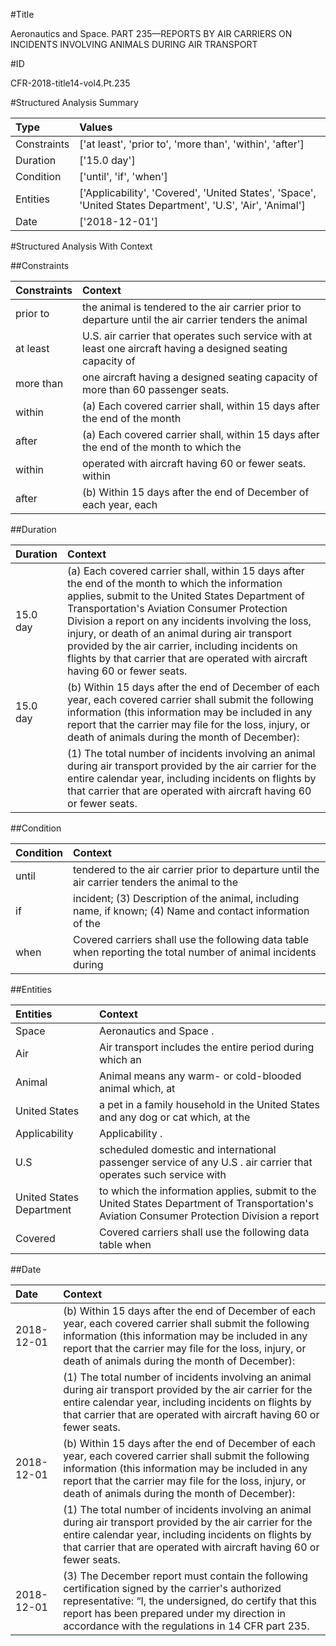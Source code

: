 #Title

Aeronautics and Space. PART 235—REPORTS BY AIR CARRIERS ON INCIDENTS INVOLVING ANIMALS DURING AIR TRANSPORT


#ID

CFR-2018-title14-vol4.Pt.235


#Structured Analysis Summary

| Type        | Values                                                                                                     |
|:------------|:-----------------------------------------------------------------------------------------------------------|
| Constraints | ['at least', 'prior to', 'more than', 'within', 'after']                                                   |
| Duration    | ['15.0 day']                                                                                               |
| Condition   | ['until', 'if', 'when']                                                                                    |
| Entities    | ['Applicability', 'Covered', 'United States', 'Space', 'United States Department', 'U.S', 'Air', 'Animal'] |
| Date        | ['2018-12-01']                                                                                             |


#Structured Analysis With Context

 


##Constraints

| Constraints   | Context                                                                                                      |
|:--------------|:-------------------------------------------------------------------------------------------------------------|
| prior to      | the animal is tendered to the air carrier prior to departure until the air carrier tenders the animal        |
| at least      | U.S. air carrier that operates such service with at least one aircraft having a designed seating capacity of |
| more than     | one aircraft having a designed seating capacity of more than  60 passenger seats.                            |
| within        | (a) Each covered carrier shall,  within 15 days after the end of the month                                   |
| after         | (a) Each covered carrier shall, within 15 days  after the end of the month to which the                      |
| within        | operated with aircraft having 60 or fewer seats. within                                                      |
| after         | (b) Within 15 days  after the end of December of each year, each                                             |


##Duration

| Duration   | Context                                                                                                                                                                                                                                                                                                                                                                                                                                             |
|:-----------|:----------------------------------------------------------------------------------------------------------------------------------------------------------------------------------------------------------------------------------------------------------------------------------------------------------------------------------------------------------------------------------------------------------------------------------------------------|
| 15.0 day   | (a) Each covered carrier shall, within 15 days after the end of the month to which the information applies, submit to the United States Department of Transportation's Aviation Consumer Protection Division a report on any incidents involving the loss, injury, or death of an animal during air transport provided by the air carrier, including incidents on flights by that carrier that are operated with aircraft having 60 or fewer seats. |
| 15.0 day   | (b) Within 15 days after the end of December of each year, each covered carrier shall submit the following information (this information may be included in any report that the carrier may file for the loss, injury, or death of animals during the month of December):                                                                                                                                                                           |
|            |             (1) The total number of incidents involving an animal during air transport provided by the air carrier for the entire calendar year, including incidents on flights by that carrier that are operated with aircraft having 60 or fewer seats.                                                                                                                                                                                           |


##Condition

| Condition   | Context                                                                                                         |
|:------------|:----------------------------------------------------------------------------------------------------------------|
| until       | tendered to the air carrier prior to departure until the air carrier tenders the animal to the                  |
| if          | incident; (3) Description of the animal, including name, if known; (4) Name and contact information of the      |
| when        | Covered carriers shall use the following data table  when reporting the total number of animal incidents during |


##Entities

| Entities                 | Context                                                                                                                                     |
|:-------------------------|:--------------------------------------------------------------------------------------------------------------------------------------------|
| Space                    | Aeronautics and  Space .                                                                                                                    |
| Air                      | Air transport includes the entire period during which an                                                                                    |
| Animal                   | Animal means any warm- or cold-blooded animal which, at                                                                                     |
| United States            | a pet in a family household in the United States and any dog or cat which, at the                                                           |
| Applicability            | Applicability .                                                                                                                             |
| U.S                      | scheduled domestic and international passenger service of any U.S . air carrier that operates such service with                             |
| United States Department | to which the information applies, submit to the United States Department of Transportation's Aviation Consumer Protection Division a report |
| Covered                  | Covered carriers shall use the following data table when                                                                                    |


##Date

| Date       | Context                                                                                                                                                                                                                                                                   |
|:-----------|:--------------------------------------------------------------------------------------------------------------------------------------------------------------------------------------------------------------------------------------------------------------------------|
| 2018-12-01 | (b) Within 15 days after the end of December of each year, each covered carrier shall submit the following information (this information may be included in any report that the carrier may file for the loss, injury, or death of animals during the month of December): |
|            |             (1) The total number of incidents involving an animal during air transport provided by the air carrier for the entire calendar year, including incidents on flights by that carrier that are operated with aircraft having 60 or fewer seats.                 |
| 2018-12-01 | (b) Within 15 days after the end of December of each year, each covered carrier shall submit the following information (this information may be included in any report that the carrier may file for the loss, injury, or death of animals during the month of December): |
|            |             (1) The total number of incidents involving an animal during air transport provided by the air carrier for the entire calendar year, including incidents on flights by that carrier that are operated with aircraft having 60 or fewer seats.                 |
| 2018-12-01 | (3) The December report must contain the following certification signed by the carrier's authorized representative: &#8220;I, the undersigned, do certify that this report has been prepared under my direction in accordance with the regulations in 14 CFR part 235.    |


